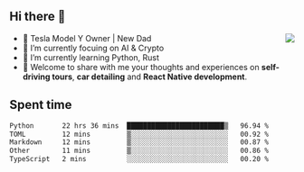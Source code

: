 ## Hi there 👋
<img align="right" src="https://github-readme-stats.vercel.app/api?username=ljunb&show_icons=true&icon_color=CE1D2D&text_color=718096&bg_color=00000000&hide_title=true&hide_border=true" />

- 🚗 Tesla Model Y Owner | New Dad
- 🔭 I’m currently focuing on AI & Crypto
- 🌱 I’m currently learning Python, Rust
- 💬 Welcome to share with me your thoughts and experiences on **self-driving tours**, **car detailing** and **React Native development**.




## Spent time
<!--START_SECTION:waka-->

```txt
Python       22 hrs 36 mins  ████████████████████████▒   96.94 %
TOML         12 mins         ▒░░░░░░░░░░░░░░░░░░░░░░░░   00.92 %
Markdown     12 mins         ▒░░░░░░░░░░░░░░░░░░░░░░░░   00.87 %
Other        11 mins         ▒░░░░░░░░░░░░░░░░░░░░░░░░   00.86 %
TypeScript   2 mins          ░░░░░░░░░░░░░░░░░░░░░░░░░   00.20 %
```

<!--END_SECTION:waka-->
